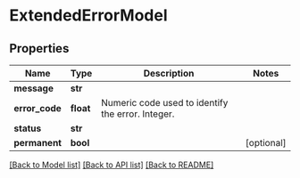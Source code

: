 # ExtendedErrorModel

## Properties
Name | Type | Description | Notes
------------ | ------------- | ------------- | -------------
**message** | **str** |  | 
**error_code** | **float** | Numeric code used to identify the error. Integer. | 
**status** | **str** |  | 
**permanent** | **bool** |  | [optional] 

[[Back to Model list]](../README.md#documentation-for-models) [[Back to API list]](../README.md#documentation-for-api-endpoints) [[Back to README]](../README.md)

